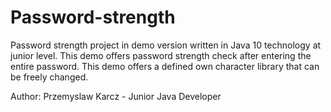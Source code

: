# Password-strength
Password strength project in demo version written in Java 10 technology at junior level. This demo offers password strength check after entering the entire password.
This demo offers a defined own character library that can be freely changed.

Author: Przemyslaw Karcz - Junior Java Developer

